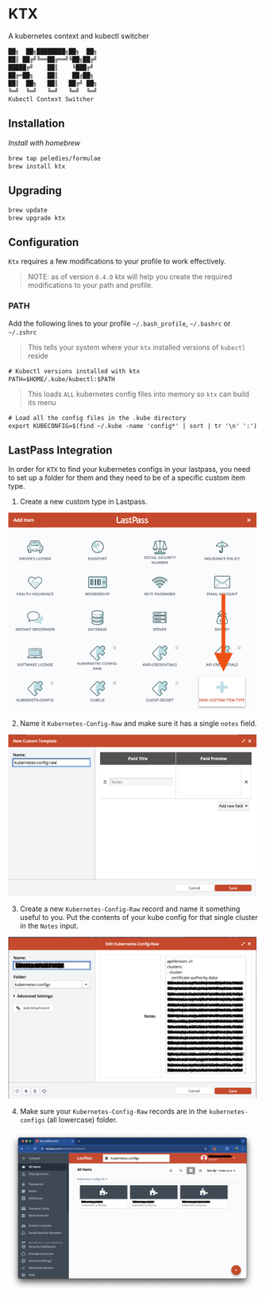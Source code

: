 # KTX
A kubernetes context and kubectl switcher

```
██╗  ██╗████████╗██╗  ██╗
██║ ██╔╝╚══██╔══╝╚██╗██╔╝
█████╔╝    ██║    ╚███╔╝
██╔═██╗    ██║    ██╔██╗
██║  ██╗   ██║   ██╔╝ ██╗
╚═╝  ╚═╝   ╚═╝   ╚═╝  ╚═╝
Kubectl Context Switcher
```

## Installation
*Install with homebrew*

```
brew tap peledies/formulae
brew install ktx
```

## Upgrading
```
brew update
brew upgrade ktx
```

## Configuration
`Ktx` requires a few modifications to your profile to work effectively.
> NOTE: as of version `0.4.0` ktx will help you create the required modifications to your path and profile.

### PATH
Add the following lines to your profile `~/.bash_profile`, `~/.bashrc` or `~/.zshrc`
> This tells your system where your `ktx` installed versions of `kubectl` reside
```
# Kubectl versions installed with ktx
PATH=$HOME/.kube/kubectl:$PATH
```

> This loads `ALL` kubernetes config files into memory so `ktx` can build its menu
```
# Load all the config files in the .kube directory
export KUBECONFIG=$(find ~/.kube -name 'config*' | sort | tr '\n' ':')
```

## LastPass Integration
In order for `KTX` to find your kubernetes configs in your lastpass, you need to set up a folder for them and they need to be of a specific custom item type.

1. Create a new custom type in Lastpass.

<img src="/img/lp1.png" width="500" />


2. Name it `Kubernetes-Config-Raw` and make sure it has a single `notes` field.

<img src="/img/lp2.png" width="500" />


3. Create a new `Kubernetes-Config-Raw` record and name it something useful to you. Put the contents of your kube config for that single cluster in the `Notes` input.

<img src="/img/lp3.png" width="500" />


4. Make sure your `Kubernetes-Config-Raw` records are in the `kubernetes-configs` (all lowercase) folder.

<img src="/img/lp4.png" width="500" />